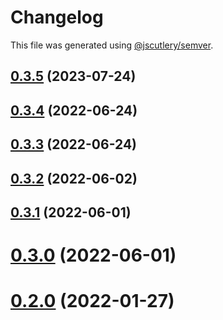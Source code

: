 # Changelog

This file was generated using [@jscutlery/semver](https://github.com/jscutlery/semver).

## [0.3.5](https://github.com/leancodepl/pdf-generator/compare/v0.3.4...v0.3.5) (2023-07-24)



## [0.3.4](https://github.com/leancodepl/pdf-generator/compare/v0.3.3...v0.3.4) (2022-06-24)



## [0.3.3](https://github.com/leancodepl/pdf-generator/compare/v0.3.2...v0.3.3) (2022-06-24)



## [0.3.2](https://github.com/leancodepl/pdf-generator/compare/v0.3.1...v0.3.2) (2022-06-02)



## [0.3.1](https://github.com/leancodepl/pdf-generator/compare/v0.3.0...v0.3.1) (2022-06-01)



# [0.3.0](https://github.com/leancodepl/pdf-generator/compare/v0.2.0...v0.3.0) (2022-06-01)

# [0.2.0](https://github.com/leancodepl/pdf-generator/compare/v0.1.0...v0.2.0) (2022-01-27)
